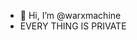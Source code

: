 - 👋 Hi, I’m @warxmachine
- EVERY THING IS PRIVATE

<!---
warxmachine/warxmachine is a ✨ special ✨ repository because its `README.md` (this file) appears on your GitHub profile.
You can click the Preview link to take a look at your changes.
--->
